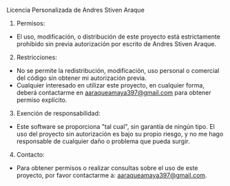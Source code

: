 Licencia Personalizada de Andres Stiven Araque

1. Permisos:

- El uso, modificación, o distribución de este proyecto está estrictamente prohibido sin previa autorización por escrito de Andres Stiven Araque.

2. Restricciones:

- No se permite la redistribución, modificación, uso personal o comercial del código sin obtener mi autorización previa.
- Cualquier interesado en utilizar este proyecto, en cualquier forma, deberá contactarme en aaraqueamaya397@gmail.com para obtener permiso explícito.

3. Exención de responsabilidad:

- Este software se proporciona "tal cual", sin garantía de ningún tipo. El uso del proyecto sin autorización es bajo su propio riesgo, y no me hago responsable de cualquier daño o problema que pueda surgir.

4. Contacto:

- Para obtener permisos o realizar consultas sobre el uso de este proyecto, por favor contactarme a: aaraqueamaya397@gmail.com.
